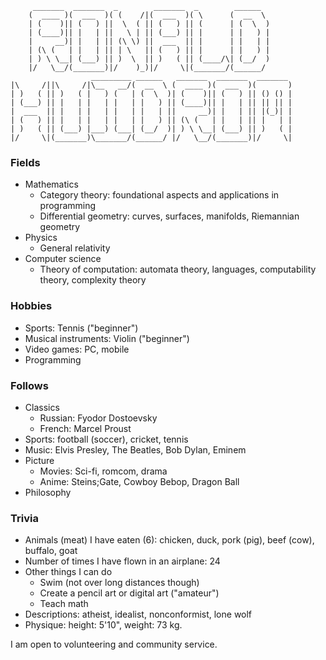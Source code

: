 
```text
     _______  _______  _        _______  _        ______           
    (  ____ )(  ___  )( (    /|(  ___  )( \      (  __  \          
    | (    )|| (   ) ||  \  ( || (   ) || (      | (  \  )         
    | (____)|| |   | ||   \ | || (___) || |      | |   ) |         
    |     __)| |   | || (\ \) ||  ___  || |      | |   | |         
    | (\ (   | |   | || | \   || (   ) || |      | |   ) |         
    | ) \ \__| (___) || )  \  || )   ( || (____/\| (__/  )         
    |/   \__/(_______)|/    )_)|/     \|(_______/(______/          
                  _________ ______   _______  _______  _______ 
|\     /||\     /|\__   __/(  __  \ (  ____ )(  ___  )(       )
| )   ( || )   ( |   ) (   | (  \  )| (    )|| (   ) || () () |
| (___) || |   | |   | |   | |   ) || (____)|| |   | || || || |
|  ___  || |   | |   | |   | |   | ||     __)| |   | || |(_)| |
| (   ) || |   | |   | |   | |   ) || (\ (   | |   | || |   | |
| )   ( || (___) |___) (___| (__/  )| ) \ \__| (___) || )   ( |
|/     \|(_______)\_______/(______/ |/   \__/(_______)|/     \|
```


### Fields

- Mathematics
  - Category theory: foundational aspects and applications in programming
  - Differential geometry: curves, surfaces, manifolds, Riemannian geometry
- Physics
  - General relativity
- Computer science
  - Theory of computation: automata theory, languages, computability theory, complexity theory

### Hobbies

- Sports: Tennis ("beginner")
- Musical instruments: Violin ("beginner")
- Video games: PC, mobile
- Programming

### Follows

- Classics
  - Russian: Fyodor Dostoevsky
  - French: Marcel Proust
- Sports: football (soccer), cricket, tennis
- Music: Elvis Presley, The Beatles, Bob Dylan, Eminem
- Picture
  - Movies: Sci-fi, romcom, drama
  - Anime: Steins;Gate, Cowboy Bebop, Dragon Ball
- Philosophy

### Trivia

- Animals (meat) I have eaten (6): chicken, duck, pork (pig), beef (cow), buffalo, goat
- Number of times I have flown in an airplane: 24
- Other things I can do
  - Swim (not over long distances though)
  - Create a pencil art or digital art ("amateur")
  - Teach math
- Descriptions: atheist, idealist, nonconformist, lone wolf
- Physique: height: 5'10", weight: 73 kg.

I am open to volunteering and community service.

